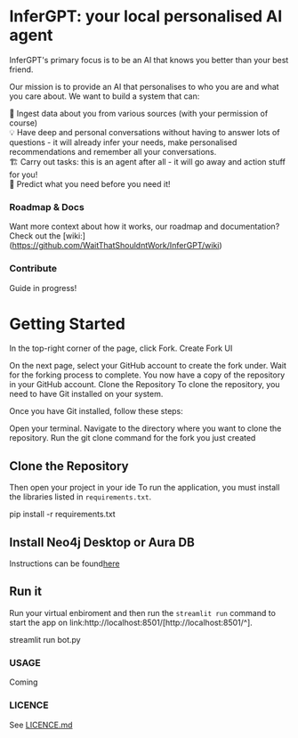 # InferGPT: your local personalised AI agent

InferGPT's primary focus is to be an AI that knows you better than your best friend.

Our mission is to provide an AI that personalises to who you are and what you care about. We want to build a system that can:

🔗 Ingest data about you from various sources (with your permission of course)  
💡 Have deep and personal conversations without having to answer lots of questions - it will already infer your needs, make personalised recommendations and remember all your conversations.  
🏗️ Carry out tasks: this is an agent after all - it will go away and action stuff for you!  
🔮 Predict what you need before you need it!  

### Roadmap & Docs
Want more context about how it works, our roadmap and documentation? Check out the [wiki:] (https://github.com/WaitThatShouldntWork/InferGPT/wiki)

### Contribute
Guide in progress!

# Getting Started

In the top-right corner of the page, click Fork.
Create Fork UI

On the next page, select your GitHub account to create the fork under.
Wait for the forking process to complete. You now have a copy of the repository in your GitHub account.
Clone the Repository To clone the repository, you need to have Git installed on your system. 

Once you have Git installed, follow these steps:

Open your terminal.
Navigate to the directory where you want to clone the repository.
Run the git clone command for the fork you just created

## Clone the Repository

Then open your project in your ide
To run the application, you must install the libraries listed in `requirements.txt`.

pip install -r requirements.txt

## Install Neo4j Desktop or Aura DB
Instructions can be found[here](https://neo4j.com/docs/?utm_medium=PaidSearch&utm_source=google&utm_campaign=GDB&utm_content=EMEA-X-Conversion-GDB-Text&utm_term=neo4j&gclid=Cj0KCQiA1rSsBhDHARIsANB4EJY8wQONKSyNCofQBGAcOGWwNpNh4Z0yj7oGxok8vs2CipPJMjGPcpkaAuw1EALw_wcB)


## Run it
Run your virtual enbiroment and then run the `streamlit run` command to start the app on link:http://localhost:8501/[http://localhost:8501/^].

streamlit run bot.py

### USAGE 
Coming

### LICENCE 
See [LICENCE.md](LICENCE.md)

